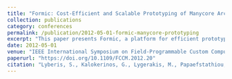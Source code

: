 ```yaml
---
title: "Formic: Cost-Efficient and Scalable Prototyping of Manycore Architectures"
collection: publications
category: conferences
permalink: /publication/2012-05-01-formic-manycore-prototyping
excerpt: "This paper presents Formic, a platform for efficient prototyping and validation of manycore hardware architectures using FPGA-based development environments."
date: 2012-05-01
venue: "IEEE International Symposium on Field-Programmable Custom Computing Machines (FCCM)"
paperurl: "https://doi.org/10.1109/FCCM.2012.20"
citation: "Lyberis, S., Kalokerinos, G., Lygerakis, M., Papaefstathiou, V., Tsaliagkos, D., Katevenis, M., Pnevmatikatos, D., & Nikolopoulos, D. (2012). \"Formic: Cost-Efficient and Scalable Prototyping of Manycore Architectures.\" *FCCM 2012*, 61–64. https://doi.org/10.1109/FCCM.2012.20"
---
```

